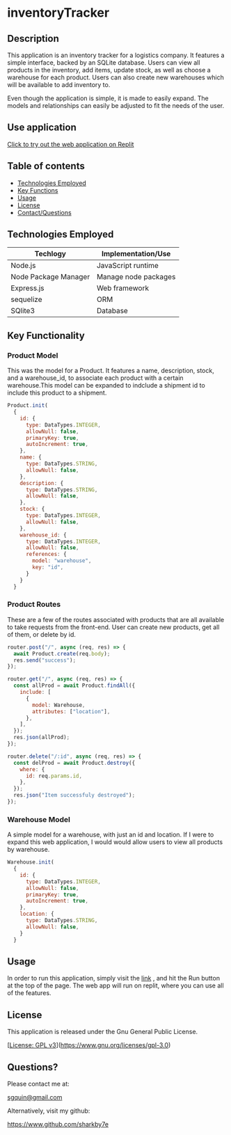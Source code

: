 # inventoryTracker

## Description

This application is an inventory tracker for a logistics company. It features a simple interface, backed by an SQLite database. 
Users can view all products in the inventory, add items, update stock, as well as choose a warehouse for each product.
Users can also create new warehouses which will be available to add inventory to.

Even though the application is simple, it is made to easily expand. The models and relationships can easily be adjusted to fit 
the needs of the user. 

## Use application

[Click to try out the web application on Replit](https://replit.com/@sgquin/inventoryTracker#.replit)

## Table of contents

- [Technologies Employed](#technologies-employed)
- [Key Functions](#key-functions)
- [Usage](#usage)
- [License](#license)
- [Contact/Questions](#questions)

## Technologies Employed

| Techlogy             | Implementation/Use       |
| -------------------- | ------------------------ |
| Node.js              | JavaScript runtime       |
| Node Package Manager | Manage node packages     |
| Express.js           | Web framework            |
| sequelize            | ORM                      |
| SQlite3              | Database                 |


## Key Functionality

### Product Model 

This was the model for a Product. It features a name, description, stock, and a warehouse_id, to associate 
each product with a certain warehouse.This model can be expanded to indclude a 
shipment id to include this product to a shipment. 

```javascript
Product.init(
  {
    id: {
      type: DataTypes.INTEGER,
      allowNull: false,
      primaryKey: true,
      autoIncrement: true,
    },
    name: {
      type: DataTypes.STRING,
      allowNull: false,
    },
    description: {
      type: DataTypes.STRING,
      allowNull: false,
    },
    stock: {
      type: DataTypes.INTEGER,
      allowNull: false,
    },
    warehouse_id: {
      type: DataTypes.INTEGER,
      allowNull: false,
      references: {
        model: "warehouse",
        key: "id",
      }
    }
  }
```
### Product Routes

These are a few of the routes associated with products that are all available to take requests from the front-end.
User can create new products, get all of them, or delete by id.  

```javascript
router.post("/", async (req, res) => {
  await Product.create(req.body);
  res.send("success");
});

router.get("/", async (req, res) => {
  const allProd = await Product.findAll({
    include: [
      {
        model: Warehouse,
        attributes: ["location"],
      },
    ],
  });
  res.json(allProd);
});

router.delete("/:id", async (req, res) => {
  const delProd = await Product.destroy({
    where: {
      id: req.params.id,
    },
  });
  res.json("Item successfuly destroyed");
});
```
### Warehouse Model 

A simple model for a warehouse, with just an id and location. If I were to expand this web application, 
I would would allow users to view all products by warehouse. 

```javascript
Warehouse.init(
  {
    id: {
      type: DataTypes.INTEGER,
      allowNull: false,
      primaryKey: true,
      autoIncrement: true,
    },
    location: {
      type: DataTypes.STRING,
      allowNull: false,
    }
  }
```

## Usage
In order to run this application, simply visit the [link](https://replit.com/@sgquin/inventoryTracker#.replit)
, and hit the Run button at the top of the page. The web app will run on replit, 
where you can use all of the features.

## License
This application is released under the Gnu General Public License.

[[License: GPL v3](https://img.shields.io/badge/License-GPLv3-blue.svg)](https://www.gnu.org/licenses/gpl-3.0)

## Questions?

Please contact me at:

sgquin@gmail.com

Alternatively, visit my github:

https://www.github.com/sharkby7e

